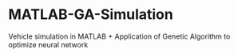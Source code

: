 # MATLAB-GA-Simulation
Vehicle simulation in MATLAB + Application of Genetic Algorithm to optimize neural network

